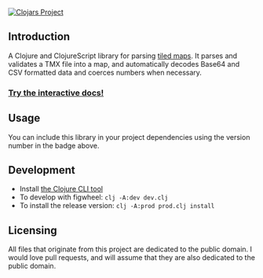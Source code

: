 [![Clojars Project](https://img.shields.io/clojars/v/tile-soup.svg)](https://clojars.org/tile-soup)

## Introduction

A Clojure and ClojureScript library for parsing [tiled maps](https://www.mapeditor.org/). It parses and validates a TMX file into a map, and automatically decodes Base64 and CSV formatted data and coerces numbers when necessary.

### [Try the interactive docs!](https://oakes.github.io/tile-soup/)

## Usage

You can include this library in your project dependencies using the version number in the badge above.

## Development

* Install [the Clojure CLI tool](https://clojure.org/guides/getting_started#_clojure_installer_and_cli_tools)
* To develop with figwheel: `clj -A:dev dev.clj`
* To install the release version: `clj -A:prod prod.clj install`

## Licensing

All files that originate from this project are dedicated to the public domain. I would love pull requests, and will assume that they are also dedicated to the public domain.
